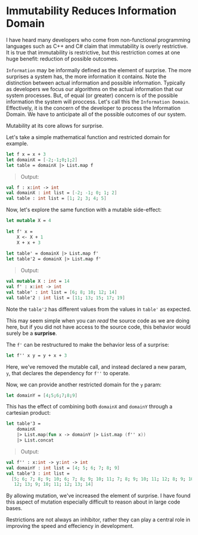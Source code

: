 # Immutability Reduces Information Domain

I have heard many developers who come from non-functional programming languages such as C++ and C# claim that immutability is overly restrictive.  It is true that immutability is restrictive, but this restriction comes at one huge benefit:  reduction of possible outcomes.  

`Information` may be informally defined as the element of surprise.  The more surprises a system has, the more information it contains.  Note the distinction between actual information and possible information.  Typically as developers we focus our algorithms on the actual information that our system processes.  But, of equal (or greater) concern is of the possible information the system will proccess.  Let's call this the `Information Domain`.  Effectively, it is the concern of the developer to process the Information Domain.  We have to anticipate all of the possible outcomes of our system.  

Mutability at its core allows for surprise.  

Let's take a simple mathematical function and restricted domain for example.

```fsharp
let f x = x + 3
let domainX = [-2;-1;0;1;2]
let table = domainX |> List.map f
```
 

> Output:
```fsharp
val f : x:int -> int
val domainX : int list = [-2; -1; 0; 1; 2]
val table : int list = [1; 2; 3; 4; 5]
```

Now, let's explore the same function with a mutable side-effect:

 
```fsharp
let mutable X = 4
 
let f' x =
    X <- X + 1
    X + x + 3
 
let table' = domainX |> List.map f'
let table'2 = domainX |> List.map f'
```


> Output:
```fsharp
val mutable X : int = 14
val f' : x:int -> int
val table' : int list = [6; 8; 10; 12; 14]
val table'2 : int list = [11; 13; 15; 17; 19]
```
Note the `table'2` has different values from the values in `table'` as expected.

This may seem simple when you can *read* the source code as we are doing here, but if you did not have access to the source code, this behavior would surely be a **surprise**.

The `f'` can be restructured to make the behavior less of a surprise:

 
```fsharp
let f'' x y = y + x + 3
```


Here, we've removed the mutable call, and instead declared a new param, `y`, that declares the dependency for `f''` to operate.  

Now, we can provide another restricted domain for the `y` param:


```fsharp
let domainY = [4;5;6;7;8;9]
```


This has the effect of combining both `domainX` and `domainY` through a cartesian product:

 
```fsharp
let table'3 =
    domainX
    |> List.map(fun x -> domainY |> List.map (f'' x))
    |> List.concat
```
 

> Output:
```fsharp
val f'' : x:int -> y:int -> int
val domainY : int list = [4; 5; 6; 7; 8; 9]
val table'3 : int list =
  [5; 6; 7; 8; 9; 10; 6; 7; 8; 9; 10; 11; 7; 8; 9; 10; 11; 12; 8; 9; 10; 11;
   12; 13; 9; 10; 11; 12; 13; 14]
```

By allowing mutation, we've increased the element of surprise.  I have found this aspect of mutation especially difficult to reason about in large code bases.  

Restrictions are not always an inhibitor, rather they can play a central role in improving the speed and effeciency in development.


